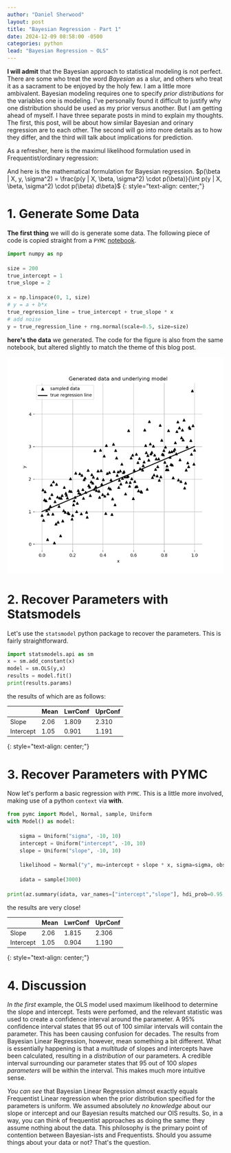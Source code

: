 ```yaml
---
author: "Daniel Sherwood"
layout: post
title: "Bayesian Regression - Part 1"
date: 2024-12-09 08:58:00 -0500
categories: python
lead: "Bayesian Regression ~ OLS"
--- 
```

**I will admit** that the Bayesian approach to statistical modeling is not perfect. There are some who treat the word _Bayesian_ 
as a slur, and others who treat it as a sacrament to be enjoyed by the holy few. I am a little more ambivalent. Bayesian 
modeling requires one to specify _prior distributions_ for the variables one is modeling. I've personally found it difficult
to justify why one distribution should be used as my prior versus another. But I am getting ahead of myself. I have three separate posts in mind to explain my thoughts. The first, this post, will be about 
how similar Bayesian and orinary regression are to each other. The second will go into more details as to how they differ, 
and the third will talk about implications for prediction. 

As a refresher, here is the maximul likelihood formulation used in Frequentist/ordinary regression: 

And here is the mathematical formulation for Bayesian regression. 
$p(\beta | X, y, \sigma^2) = \frac{p(y | X, \beta, \sigma^2) \cdot p(\beta)}{\int p(y | X, \beta, \sigma^2) \cdot p(\beta) d\beta}$
{: style="text-align: center;"}

# 1. Generate Some Data
**The first thing** we will do is generate some data. The following piece of code is copied straight from a `PYMC` [notebook](https://www.pymc.io/projects/docs/en/stable/learn/core_notebooks/GLM_linear.html). 

```python
import numpy as np

size = 200
true_intercept = 1
true_slope = 2

x = np.linspace(0, 1, size)
# y = a + b*x
true_regression_line = true_intercept + true_slope * x
# add noise
y = true_regression_line + rng.normal(scale=0.5, size=size)
```
**here's the data** we generated. The code for the figure is also from the same notebook, but altered slightly to match 
the theme of this blog post. 

![the_data.png](/assets/images/the_data.png)

# 2. Recover Parameters with Statsmodels
Let's use the `statsmodel` python package to recover the parameters. This is fairly straightforward.
```python
import statsmodels.api as sm
x = sm.add_constant(x)
model = sm.OLS(y,x)
results = model.fit()
print(results.params)
```
the results of which are as follows:

|           | Mean  | LwrConf | UprConf |
|:-------   |:------|:--------|:--------|
| Slope     | 2.06  | 1.809   | 2.310   |
| Intercept | 1.05  | 0.901   | 1.191   |
{: style="text-align: center;"}

# 3. Recover Parameters with PYMC
Now let's perform a basic regression with `PYMC`. This is a little more involved, making use of a python `context` via 
**with**. 
```python
from pymc import Model, Normal, sample, Uniform
with Model() as model:

    sigma = Uniform("sigma", -10, 10)
    intercept = Uniform("intercept", -10, 10)
    slope = Uniform("slope", -10, 10)

    likelihood = Normal("y", mu=intercept + slope * x, sigma=sigma, observed=y)

    idata = sample(3000)

print(az.summary(idata, var_names=["intercept","slope"], hdi_prob=0.95, fmt='long'))
```
the results are very close! 

|           | Mean  | LwrConf | UprConf |
|:-------   |:------|:--------|:--------|
| Slope     | 2.06  | 1.815   | 2.306   |
| Intercept | 1.05  | 0.904   | 1.190   |
{: style="text-align: center;"}

# 4. Discussion
*In the first* example, the OLS model used maximum likelihood to determine the slope and intercept. Tests were perfomed, and 
the relevant statistic was used to create a confidence interval around the parameter. A 95% confidence interval states that
95 out of 100 similar intervals will contain the parameter. This has been causing confusion for decades. The results from 
Bayesian Linear Regression, however, mean something a bit different. What is essentially happening is that a _multitude_ of 
slopes and intercepts have been calculated, resulting in a _distribution_ of our parameters. A credible interval 
surrounding our parameter states that 95 out of 100 _slopes parameters_ will be within the interval. This makes much more 
intuitive sense.

*You can see* that Bayesian Linear Regression almost exactly equals Frequentist Linear regression when the prior distribution 
specified for the parameters is uniform. We assumed absolutely _no knowledge_ about our slope or intercept and our Bayesian 
results matched our OlS results. So, in a way, you can think of frequentist approaches as doing the same: they assume nothing
about the data. This philosophy is the primary point of contention between Bayesian-ists and Frequentists. Should you assume 
things about your data or not? That's the question. 